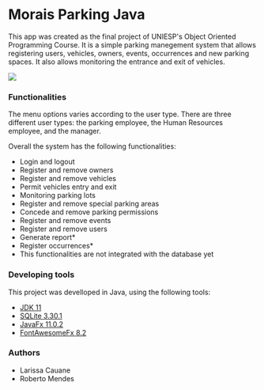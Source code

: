 # Morais Parking Java
 This app was created as the final project of UNIESP's Object Oriented Programming Course. It is a simple parking manegement system that allows registering users, vehicles, owners, events, occurrences and new parking spaces. It also allows monitoring the entrance and exit of vehicles.

<img src="https://i.pinimg.com/originals/de/2a/d7/de2ad78de5ebf97c566ae3ff8df57951.gif">

### Functionalities

The menu options varies according to the user type. There are three different user types: the parking employee, the Human Resources employee, and the manager.

Overall the system has the following functionalities:

* Login and logout
* Register and remove owners
* Register and remove vehicles
* Permit vehicles entry and exit
* Monitoring parking lots
* Register and remove special parking areas
* Concede and remove parking permissions
* Register and remove events
* Register and remove users
* Generate report*
* Register occurrences*
* This functionalities are not integrated with the database yet

### Developing tools

This project was develloped in Java, using the following tools:

* [JDK 11](https://www.oracle.com/java/technologies/javase-jdk11-downloads.html)
* [SQLite 3.30.1](https://bitbucket.org/xerial/sqlite-jdbc/downloads/)
* [JavaFx 11.0.2](https://gluonhq.com/products/javafx/)
* [FontAwesomeFx 8.2](https://bitbucket.org/Jerady/fontawesomefx/downloads/)


### Authors
* Larissa Cauane
* Roberto Mendes
